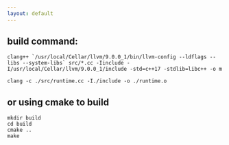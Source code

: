 ```yaml
---
layout: default
---
```




## build command:
```
clang++ `/usr/local/Cellar/llvm/9.0.0_1/bin/llvm-config --ldflags --libs --system-libs` src/*.cc -Iinclude -I/usr/local/Cellar/llvm/9.0.0_1/include -std=c++17 -stdlib=libc++ -o m

clang -c ./src/runtime.cc -I./include -o ./runtime.o
```

## or using cmake to build
```
mkdir build
cd build
cmake ..
make
```
